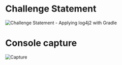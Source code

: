 # Challenge Statement

![Challenge Statement - Applying log4j2 with Gradle ](https://user-images.githubusercontent.com/62315321/149833942-c8f34b7f-3e1c-42bd-8cab-f8eed74add36.png)

# Console capture

![Capture](https://user-images.githubusercontent.com/62315321/149834020-b87fbeb7-93cb-4e30-b037-56ad04700937.png)